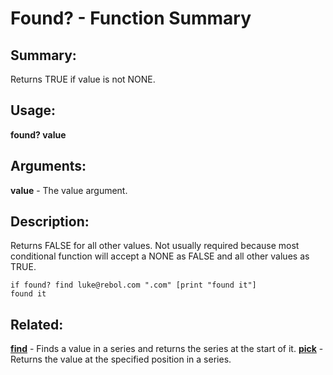 # Found? - Function Summary

## Summary:

Returns TRUE if value is not NONE.

## Usage:

**found? value**

## Arguments:

**value** - The value argument.

## Description:

Returns FALSE for all other values. Not usually required because most conditional function will accept a NONE as FALSE and all other values as TRUE.

```
if found? find luke@rebol.com ".com" [print "found it"]
found it
```

## Related:

[**find**](http://www.rebol.com/docs/words/wfind.html) - Finds a value in a series and returns the series at the start of it.
[**pick**](http://www.rebol.com/docs/words/wpick.html) - Returns the value at the specified position in a series.